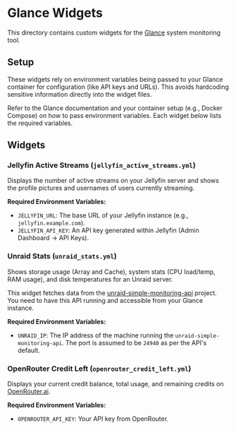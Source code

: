 # Glance Widgets

This directory contains custom widgets for the [Glance](https://github.com/dgl/glance) system monitoring tool.

## Setup

These widgets rely on environment variables being passed to your Glance container for configuration (like API keys and URLs). This avoids hardcoding sensitive information directly into the widget files.

Refer to the Glance documentation and your container setup (e.g., Docker Compose) on how to pass environment variables. Each widget below lists the required variables.

## Widgets

### Jellyfin Active Streams (`jellyfin_active_streams.yml`)

Displays the number of active streams on your Jellyfin server and shows the profile pictures and usernames of users currently streaming.

**Required Environment Variables:**
*   `JELLYFIN_URL`: The base URL of your Jellyfin instance (e.g., `jellyfin.example.com`).
*   `JELLYFIN_API_KEY`: An API key generated within Jellyfin (Admin Dashboard -> API Keys).

### Unraid Stats (`unraid_stats.yml`)

Shows storage usage (Array and Cache), system stats (CPU load/temp, RAM usage), and disk temperatures for an Unraid server.

This widget fetches data from the [unraid-simple-monitoring-api](https://github.com/NebN/unraid-simple-monitoring-api) project. You need to have this API running and accessible from your Glance instance.

**Required Environment Variables:**
*   `UNRAID_IP`: The IP address of the machine running the `unraid-simple-monitoring-api`. The port is assumed to be `24940` as per the API's default.

### OpenRouter Credit Left (`openrouter_credit_left.yml`)

Displays your current credit balance, total usage, and remaining credits on [OpenRouter.ai](https://openrouter.ai/).

**Required Environment Variables:**
*   `OPENROUTER_API_KEY`: Your API key from OpenRouter.